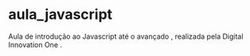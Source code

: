 # aula_javascript
Aula de introdução ao Javascript até o avançado , realizada pela Digital Innovation One .
